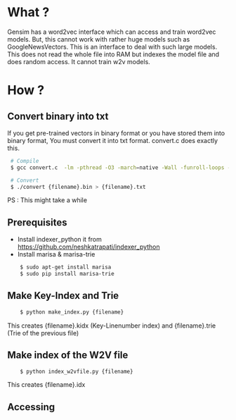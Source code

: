 # What ?
Gensim has a word2vec interface which can access and train word2vec models. But, this cannot work with rather huge models such as GoogleNewsVectors.
This is an interface to deal with such large models. This does not read the whole file into RAM but indexes the model file and does random access. It cannot train w2v models.

# How ? 
## Convert binary into txt
If you get pre-trained vectors in binary format or you have stored them into binary format, You must convert it into txt format.
convert.c does exactly this.


``` bash
 # Compile
 $ gcc convert.c  -lm -pthread -O3 -march=native -Wall -funroll-loops -Wno-unused-result -o convert -g3
```

``` bash
 # Convert
 $ ./convert {filename}.bin > {filename}.txt
```

PS : This might take a while

## Prerequisites
* Install indexer_python it from https://github.com/neshkatrapati/indexer_python
* Install marisa & marisa-trie
``` bash
    $ sudo apt-get install marisa
    $ sudo pip install marisa-trie
```

## Make Key-Index and Trie
``` bash
    $ python make_index.py {filename}
```

This creates {filename}.kidx (Key-Linenumber index) and {filename}.trie (Trie of the previous file)

## Make index of the W2V file
``` bash
    $ python index_w2vfile.py {filename} 
```

This creates {filename}.idx 

## Accessing 
